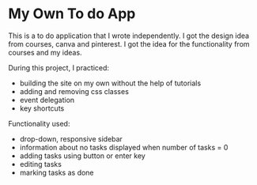 # My Own To do App
This is a to do application that I wrote independently. I got the design idea from courses, canva and pinterest. I got the idea for the functionality from courses and my ideas.


During this project, I practiced:
- building the site on my own without the help of tutorials
- adding and removing css classes 
- event delegation
- key shortcuts 

Functionality used: 
- drop-down, responsive sidebar
- information about no tasks displayed when number of tasks = 0
- adding tasks using button or enter key
- editing tasks 
- marking tasks as done
